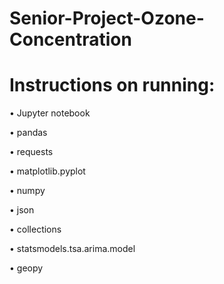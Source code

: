 # Senior-Project-Ozone-Concentration

# Instructions on running: 

• Jupyter notebook 

• pandas

• requests

• matplotlib.pyplot 

• numpy

• json 

• collections

• statsmodels.tsa.arima.model

• geopy
 
